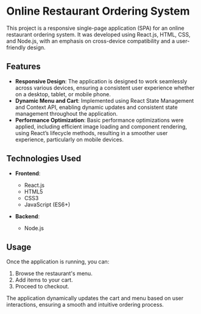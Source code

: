 # Online Restaurant Ordering System

This project is a responsive single-page application (SPA) for an online restaurant ordering system. It was developed using React.js, HTML, CSS, and Node.js, with an emphasis on cross-device compatibility and a user-friendly design.

## Features

- **Responsive Design**: The application is designed to work seamlessly across various devices, ensuring a consistent user experience whether on a desktop, tablet, or mobile phone.
- **Dynamic Menu and Cart**: Implemented using React State Management and Context API, enabling dynamic updates and consistent state management throughout the application.
- **Performance Optimization**: Basic performance optimizations were applied, including efficient image loading and component rendering, using React’s lifecycle methods, resulting in a smoother user experience, particularly on mobile devices.

## Technologies Used

- **Frontend**:
  - React.js
  - HTML5
  - CSS3
  - JavaScript (ES6+)
  
- **Backend**:
  - Node.js
  
## Usage

Once the application is running, you can:

1. Browse the restaurant's menu.
2. Add items to your cart.
3. Proceed to checkout.

The application dynamically updates the cart and menu based on user interactions, ensuring a smooth and intuitive ordering process.
